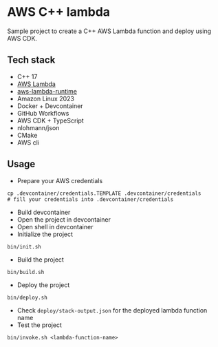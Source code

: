 # AWS C++ lambda

Sample project to create a C++ AWS Lambda function and deploy using AWS CDK.

## Tech stack

- C++ 17
- [AWS Lambda](https://aws.amazon.com/lambda/)
- [aws-lambda-runtime](https://github.com/awslabs/aws-lambda-cpp)
- Amazon Linux 2023
- Docker + Devcontainer
- GitHub Workflows
- AWS CDK + TypeScript
- nlohmann/json
- CMake
- AWS cli

## Usage

- Prepare your AWS credentials

```shell
cp .devcontainer/credentials.TEMPLATE .devcontainer/credentials
# fill your credentials into .devcontainer/credentials
```

- Build devcontainer
- Open the project in devcontainer
- Open shell in devcontainer
- Initialize the project

```shell
bin/init.sh
```

- Build the project

```shell
bin/build.sh
```

- Deploy the project

```shell
bin/deploy.sh
```

- Check `deploy/stack-output.json` for the deployed lambda function name
- Test the project

```shell
bin/invoke.sh <lambda-function-name>
```
